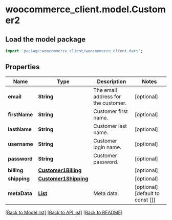 # woocommerce_client.model.Customer2

## Load the model package
```dart
import 'package:woocommerce_client/woocommerce_client.dart';
```

## Properties
Name | Type | Description | Notes
------------ | ------------- | ------------- | -------------
**email** | **String** | The email address for the customer. | [optional] 
**firstName** | **String** | Customer first name. | [optional] 
**lastName** | **String** | Customer last name. | [optional] 
**username** | **String** | Customer login name. | [optional] 
**password** | **String** | Customer password. | [optional] 
**billing** | [**Customer1Billing**](Customer1Billing.md) |  | [optional] 
**shipping** | [**Customer1Shipping**](Customer1Shipping.md) |  | [optional] 
**metaData** | [**List<ShopCoupon1MetaDataInner>**](ShopCoupon1MetaDataInner.md) | Meta data. | [optional] [default to const []]

[[Back to Model list]](../README.md#documentation-for-models) [[Back to API list]](../README.md#documentation-for-api-endpoints) [[Back to README]](../README.md)


